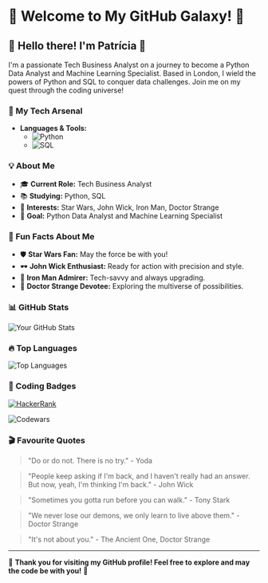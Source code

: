 # 🌟 Welcome to My GitHub Galaxy! 🌟

## 👋 Hello there! I'm Patrícia 👋

I'm a passionate Tech Business Analyst on a journey to become a Python Data Analyst and Machine Learning Specialist. Based in London, I wield the powers of Python and SQL to conquer data challenges. Join me on my quest through the coding universe!

### 🚀 My Tech Arsenal
- **Languages & Tools:**
  - ![Python](https://img.shields.io/badge/-Python-3776AB?logo=python&logoColor=white)
  - ![SQL](https://img.shields.io/badge/-SQL-4479A1?logo=postgresql&logoColor=white)

### 💡 About Me
- 🎓 **Current Role:** Tech Business Analyst
- 📚 **Studying:** Python, SQL
- 🌌 **Interests:** Star Wars, John Wick, Iron Man, Doctor Strange
- 💼 **Goal:** Python Data Analyst and Machine Learning Specialist

### 🌟 Fun Facts About Me
- 🛡️ **Star Wars Fan:** May the force be with you!
- 🕶️ **John Wick Enthusiast:** Ready for action with precision and style.
- 🦾 **Iron Man Admirer:** Tech-savvy and always upgrading.
- 🔮 **Doctor Strange Devotee:** Exploring the multiverse of possibilities.

### 📊 GitHub Stats
![Your GitHub Stats](https://github-readme-stats.vercel.app/api?username=patriciasbar&show_icons=true&theme=radical)

### 🔥 Top Languages
![Top Languages](https://github-readme-stats.vercel.app/api/top-langs/?username=patriciasbar&layout=compact&theme=radical)

### 🎨 Coding Badges
[![HackerRank](https://img.shields.io/badge/HackerRank-Profile-green?logo=hackerrank)](https://www.hackerrank.com/profile/patriciasbar)

![Codewars](https://www.codewars.com/users/patriciasbar/badges/small)


### 🎬 Favourite Quotes
> "Do or do not. There is no try." - Yoda

> "People keep asking if I'm back, and I haven't really had an answer. But now, yeah, I'm thinking I'm back." - John Wick

> "Sometimes you gotta run before you can walk." - Tony Stark

> "We never lose our demons, we only learn to live above them." - Doctor Strange

> "It's not about you." - The Ancient One, Doctor Strange

---

🌟 **Thank you for visiting my GitHub profile! Feel free to explore and may the code be with you!** 🌟
